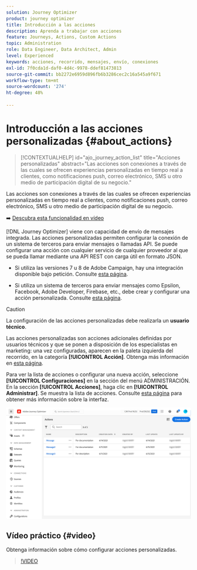 ```yaml
---
solution: Journey Optimizer
product: journey optimizer
title: Introducción a las acciones
description: Aprenda a trabajar con acciones
feature: Journeys, Actions, Custom Actions
topic: Administration
role: Data Engineer, Data Architect, Admin
level: Experienced
keywords: acciones, recorrido, mensajes, envío, conexiones
exl-id: 7f0cda1d-daf0-4d4c-9978-ddef81473813
source-git-commit: bb2272e6959d896fb6b3286cec2c16a545a9f671
workflow-type: tm+mt
source-wordcount: '274'
ht-degree: 48%

---
```


# Introducción a las acciones personalizadas {#about_actions}

>[!CONTEXTUALHELP]
>id="ajo_journey_action_list"
>title="Acciones personalizadas"
>abstract="Las acciones son conexiones a través de las cuales se ofrecen experiencias personalizadas en tiempo real a clientes, como notificaciones push, correo electrónico, SMS u otro medio de participación digital de su negocio."

Las acciones son conexiones a través de las cuales se ofrecen experiencias personalizadas en tiempo real a clientes, como notificaciones push, correo electrónico, SMS u otro medio de participación digital de su negocio.


➡️ [Descubra esta funcionalidad en vídeo](#video)

[!DNL Journey Optimizer] viene con capacidad de envío de mensajes integrada. Las acciones personalizadas permiten configurar la conexión de un sistema de terceros para enviar mensajes o llamadas API. Se puede configurar una acción con cualquier servicio de cualquier proveedor al que se pueda llamar mediante una API REST con carga útil en formato JSON.

* Si utiliza las versiones 7 u 8 de Adobe Campaign, hay una integración disponible bajo petición. Consulte [esta página](../action/acc-action.md).

* Si utiliza un sistema de terceros para enviar mensajes como Epsilon, Facebook, Adobe Developer, Firebase, etc., debe crear y configurar una acción personalizada. Consulte [esta página](../action/about-custom-action-configuration.md).

>[!CAUTION]
>
>La configuración de las acciones personalizadas debe realizarla un **usuario técnico**.

Las acciones personalizadas son acciones adicionales definidas por usuarios técnicos y que se ponen a disposición de los especialistas en marketing: una vez configuradas, aparecen en la paleta izquierda del recorrido, en la categoría **[!UICONTROL Acción]**. Obtenga más información en [esta página](../building-journeys/about-journey-activities.md#action-activities).

Para ver la lista de acciones o configurar una nueva acción, seleccione **[!UICONTROL Configuraciones]** en la sección del menú ADMINISTRACIÓN. En la sección **[!UICONTROL Acciones]**, haga clic en **[!UICONTROL Administrar]**. Se muestra la lista de acciones. Consulte [esta página](../start/user-interface.md) para obtener más información sobre la interfaz.

![](assets/custom1.png)

## Vídeo práctico {#video}

Obtenga información sobre cómo configurar acciones personalizadas.

>[!VIDEO](https://video.tv.adobe.com/v/3430277?quality=12&captions=spa)
